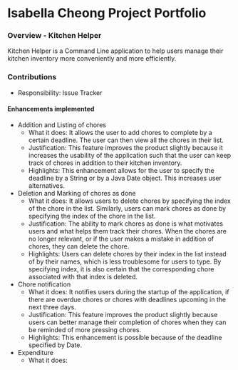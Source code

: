 # Isabella Cheong Project Portfolio

### Overview - Kitchen Helper
Kitchen Helper is a Command Line application to help users manage their kitchen inventory more conveniently and more efficiently.

### Contributions
+ Responsibility: Issue Tracker

#### Enhancements implemented
+ Addition and Listing of chores
    + What it does: It allows the user to add chores to complete by a certain deadline. The user can then view all the chores in their list.
    + Justification: This feature improves the product slightly because it increases the usability of the application such that the user can keep track of chores in addition to their kitchen inventory. 
    + Highlights: This enhancement allows for the user to specify the deadline by a String or by a Java Date object. This increases user alternatives.
+ Deletion and Marking of chores as done
    + What it does: It allows users to delete chores by specifying the index of the chore in the list. Similarly, users can mark chores as done by specifying the index of the chore in the list.
    + Justification: The ability to mark chores as done is what motivates users and what helps them track their chores. When the chores are no longer relevant, or if the user makes a mistake in addition of chores, they can delete the chore.
    + Highlights: Users can delete chores by their index in the list instead of by their names, which is less troublesome for users to type. By specifying index, it is also certain that the corresponding chore associated with that index is deleted.
+ Chore notification
    + What it does: It notifies users during the startup of the application, if there are overdue chores or chores with deadlines upcoming in the next three days.
    + Justification: This feature improves the product slightly because users can better manage their completion of chores when they can be reminded of more pressing chores.
    + Highlights: This enhancement is possible because of the deadline specified by Date. 
+ Expenditure
    + What it does: 
